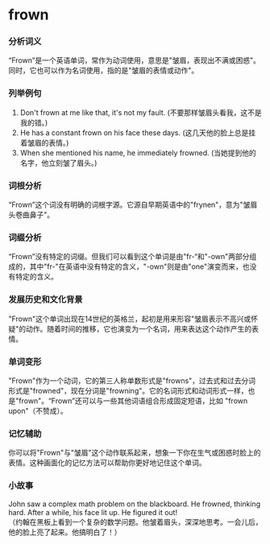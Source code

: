 # frown

### 分析词义

  

“Frown”是一个英语单词，常作为动词使用，意思是"皱眉，表现出不满或困惑"。同时，它也可以作为名词使用，指的是"皱眉的表情或动作"。

  

### 列举例句

  

1.  Don't frown at me like that, it's not my fault. (不要那样皱眉头看我，这不是我的错。)
2.  He has a constant frown on his face these days. (这几天他的脸上总是挂着皱眉的表情。)
3.  When she mentioned his name, he immediately frowned. (当她提到他的名字，他立刻皱了眉头。)

  

### 词根分析

  

“Frown”这个词没有明确的词根字源。它源自早期英语中的"frynen"，意为"皱眉头卷曲鼻子"。

  

### 词缀分析

  

“Frown”没有特定的词缀。但我们可以看到这个单词是由"fr-“和"-own"两部分组成的，其中"fr-"在英语中没有特定的含义，"-own"则是由"one"演变而来，也没有特定的含义。

  

### 发展历史和文化背景

  

"Frown"这个单词出现在14世纪的英格兰，起初是用来形容"皱眉表示不高兴或怀疑"的动作。随着时间的推移，它也演变为一个名词，用来表达这个动作产生的表情。

  

### 单词变形

  

"Frown"作为一个动词，它的第三人称单数形式是"frowns"，过去式和过去分词形式是"frowned"，现在分词是"frowning"。它的名词形式和动词形式一样，也是"frown"。“Frown”还可以与一些其他词语组合形成固定短语，比如 "frown upon"（不赞成）。

  

### 记忆辅助

  

你可以将"Frown"与"皱眉"这个动作联系起来，想象一下你在生气或困惑时脸上的表情。这种画面化的记忆方法可以帮助你更好地记住这个单词。

  

### 小故事

  

John saw a complex math problem on the blackboard. He frowned, thinking hard. After a while, his face lit up. He figured it out!  
（约翰在黑板上看到一个复杂的数学问题。他皱着眉头，深深地思考。一会儿后，他的脸上亮了起来。他搞明白了！）
